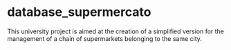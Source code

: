 # database_supermercato

This university project is aimed at the creation of a simplified version for the management of a chain of supermarkets belonging to the same city.
